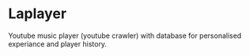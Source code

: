 # Laplayer
Youtube music player (youtube crawler) with database for personalised experiance and player history.
